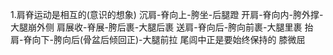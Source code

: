 1.肩脊运动是相互的(意识的想象)
沉肩-脊向上-胯坐-后腿蹬
开肩-脊向内-胯外撑-大腿崩外侧
肩展收-脊展-胯后裹-大腿后裹
送肩-脊向后-胯向前裹-大腿里裹
抬肩-脊向下-胯向后(骨盆后倾回正)-大腿前拉
尾闾中正是要始终保持的
膝微屈
